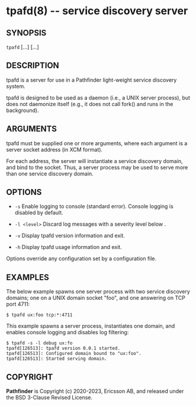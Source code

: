 tpafd(8) -- service discovery server
====================================

## SYNOPSIS

`tpafd` [<options>...] [<domain-addr>...]

## DESCRIPTION

tpafd is a server for use in a Pathfinder light-weight service
discovery system.

tpafd is designed to be used as a daemon (i.e., a UNIX server process),
but does not daemonize itself (e.g., it does not call fork() and runs
in the background).

## ARGUMENTS

tpafd must be supplied one or more arguments, where each argument is a
server socket address (in XCM format).

For each address, the server will instantiate a service discovery
domain, and bind to the socket. Thus, a server process may be used to
serve more than one service discovery domain.

## OPTIONS

 * `-s`
   Enable logging to console (standard error). Console logging is
   disabled by default.

 * `-l <level>`
   Discard log messages with a severity level below <level>.

 * `-v`
   Display tpafd version information and exit.

 * `-h`
   Display tpafd usage information and exit.

Options override any configuration set by a configuration file.

## EXAMPLES

The below example spawns one server process with two service discovery
domains; one on a UNIX domain socket "foo", and one answering on TCP
port 4711:

    $ tpafd ux:foo tcp:*:4711

This example spawns a server process, instantiates one domain, and
enables console logging and disables log filtering:

    $ tpafd -s -l debug ux:fo
    tpafd[126513]: tpafd version 0.0.1 started.
    tpafd[126513]: Configured domain bound to "ux:foo".
    tpafd[126513]: Started serving domain.

## COPYRIGHT

**Pathfinder** is Copyright (c) 2020-2023, Ericsson AB, and released
under the BSD 3-Clause Revised License.
